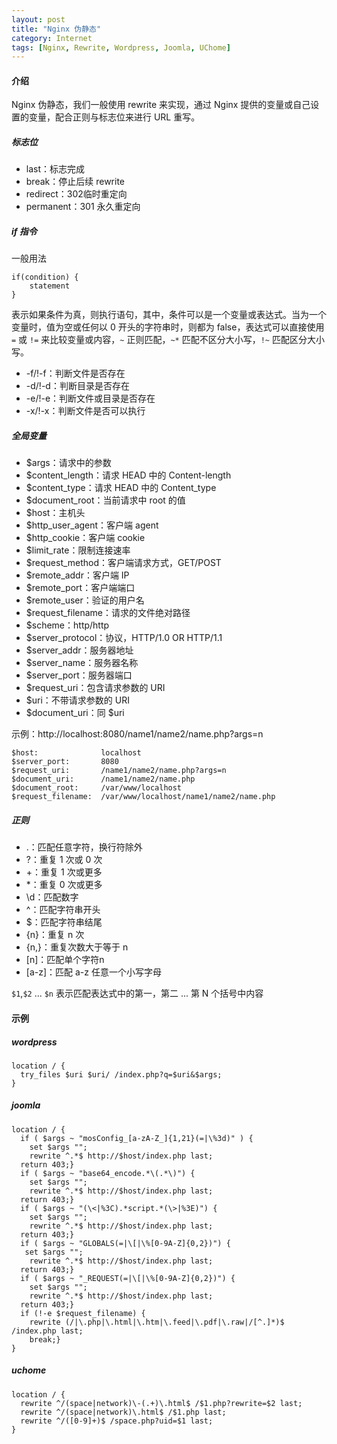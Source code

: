 ```yaml
---
layout: post
title: "Nginx 伪静态"
category: Internet
tags: [Nginx, Rewrite, Wordpress, Joomla, UChome]
---
```


#### 介绍

Nginx 伪静态，我们一般使用 rewrite 来实现，通过 Nginx 提供的变量或自己设置的变量，配合正则与标志位来进行 URL 重写。

##### 标志位

- last：标志完成
- break：停止后续 rewrite
- redirect：302临时重定向
- permanent：301 永久重定向

##### if 指令

一般用法

```
if(condition) {
    statement
}
```

表示如果条件为真，则执行语句，其中，条件可以是一个变量或表达式。当为一个变量时，值为空或任何以 0 开头的字符串时，则都为 false，表达式可以直接使用 `=` 或 `!=` 来比较变量或内容，`~` 正则匹配，`~*` 匹配不区分大小写，`!~` 匹配区分大小写。

- -f/!-f：判断文件是否存在
- -d/!-d：判断目录是否存在
- -e/!-e：判断文件或目录是否存在
- -x/!-x：判断文件是否可以执行

##### 全局变量

- $args：请求中的参数
- $content_length：请求 HEAD 中的 Content-length
- $content_type：请求 HEAD 中的 Content_type
- $document_root：当前请求中 root 的值
- $host：主机头
- $http_user_agent：客户端 agent
- $http_cookie：客户端 cookie
- $limit_rate：限制连接速率
- $request_method：客户端请求方式，GET/POST
- $remote_addr：客户端 IP
- $remote_port：客户端端口
- $remote_user：验证的用户名
- $request_filename：请求的文件绝对路径
- $scheme：http/http
- $server_protocol：协议，HTTP/1.0 OR HTTP/1.1
- $server_addr：服务器地址
- $server_name：服务器名称
- $server_port：服务器端口
- $request_uri：包含请求参数的 URI
- $uri：不带请求参数的 URI
- $document_uri：同 $uri

示例：http://localhost:8080/name1/name2/name.php?args=n

```
$host:              localhost
$server_port:       8080
$request_uri:       /name1/name2/name.php?args=n
$document_uri:      /name1/name2/name.php
$document_root:     /var/www/localhost
$request_filename:  /var/www/localhost/name1/name2/name.php
```

##### 正则

- .：匹配任意字符，换行符除外
- ?：重复 1 次或 0 次
- +：重复 1 次或更多
- *：重复 0 次或更多
- \\d：匹配数字
- ^：匹配字符串开头
- $：匹配字符串结尾
- {n}：重复 n 次
- {n,}：重复次数大于等于 n
- [n]：匹配单个字符n
- [a-z]：匹配 a-z 任意一个小写字母

`$1`,`$2` ... `$n` 表示匹配表达式中的第一，第二 ... 第 N 个括号中内容

#### 示例

##### wordpress

```nginx
location / {
  try_files $uri $uri/ /index.php?q=$uri&$args;
}
```

##### joomla

<!-- more -->

```nginx
location / {
  if ( $args ~ "mosConfig_[a-zA-Z_]{1,21}(=|\%3d)" ) {
    set $args "";
    rewrite ^.*$ http://$host/index.php last;
  return 403;}
  if ( $args ~ "base64_encode.*\(.*\)") {
    set $args "";
    rewrite ^.*$ http://$host/index.php last;
  return 403;}
  if ( $args ~ "(\<|%3C).*script.*(\>|%3E)") {
    set $args "";
    rewrite ^.*$ http://$host/index.php last;
  return 403;}
  if ( $args ~ "GLOBALS(=|\[|\%[0-9A-Z]{0,2})") {
   set $args "";
    rewrite ^.*$ http://$host/index.php last;
  return 403;}
  if ( $args ~ "_REQUEST(=|\[|\%[0-9A-Z]{0,2})") {
    set $args "";
    rewrite ^.*$ http://$host/index.php last;
  return 403;}
  if (!-e $request_filename) {
    rewrite (/|\.php|\.html|\.htm|\.feed|\.pdf|\.raw|/[^.]*)$ /index.php last;
    break;}
}
```

##### uchome

```nginx
location / {
  rewrite ^/(space|network)\-(.+)\.html$ /$1.php?rewrite=$2 last;
  rewrite ^/(space|network)\.html$ /$1.php last;
  rewrite ^/([0-9]+)$ /space.php?uid=$1 last;
}
```
